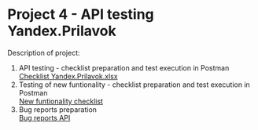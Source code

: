 # Project 4 - API testing Yandex.Prilavok  
Description of project:  
1. API testing - checklist preparation and test execution in Postman  
[Checklist Yandex.Prilavok.xlsx](https://github.com/anastasiiaglebkina/Project-4-API-testing-Yandex.Prilavok/blob/main/API%20Postman%20Yandex.Prilavok.xlsx)  
2. Testing of new funtionality - checklist preparation and test execution in Postman  
[New funtionality checklist](https://github.com/anastasiiaglebkina/Project-4-API-testing-Yandex.Prilavok/blob/be6bd6cb2bb7db961afaea747c65a914c19e5dd5/API%20Postman%20Big%20checklist.xlsx)  
3. Bug reports preparation  
[Bug reports API](https://anastasiia-gl.youtrack.cloud/issues/511E?q=тег:%20%7Bspint%203%20API%7D)
